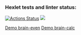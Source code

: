 ### Hexlet tests and linter status:
[![Actions Status](https://github.com/NeoSolutiion1998/php-project-lvl1/workflows/hexlet-check/badge.svg)](https://github.com/NeoSolution1998/php-project-lvl1/actions)
<a href="https://codeclimate.com/github/NeoSolution1998/php-project-lvl1/maintainability"><img src="https://api.codeclimate.com/v1/badges/879f643599075bb62e7f/maintainability" /></a>

<a target="_blank" href="https://asciinema.org/a/YNTqDPmUFIi5e1mpk5T94rRSs">Demo brain-even<a>
<a target="_blank" href="https://asciinema.org/a/442075">Demo brain-calc<a>
